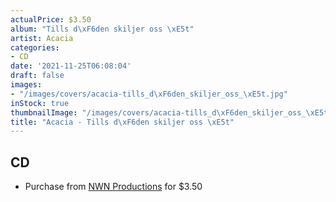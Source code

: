 ```yaml
---
actualPrice: $3.50
album: "Tills d\xF6den skiljer oss \xE5t"
artist: Acacia
categories:
- CD
date: '2021-11-25T06:08:04'
draft: false
images:
- "/images/covers/acacia-tills_d\xF6den_skiljer_oss_\xE5t.jpg"
inStock: true
thumbnailImage: "/images/covers/acacia-tills_d\xF6den_skiljer_oss_\xE5t-thumb.jpg"
title: "Acacia - Tills d\xF6den skiljer oss \xE5t"
---
```


## CD
* Purchase from [NWN Productions](http://shop.nwnprod.com/index.php?route=product/product&path=93&product_id=1416&sort=pd.name&order=ASC) for $3.50
